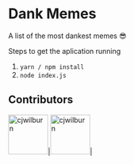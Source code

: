 # Dank Memes

A list of the most dankest memes :sunglasses:

Steps to get the aplication running

1. `yarn / npm install`
2. `node index.js`

## Contributors

[//]: contributor-faces

<a href="https://github.com/cjwilburn"><img src="https://avatars3.githubusercontent.com/u/529894?s=60&v=4" title="cjwilburn" width="80" height="80"></a>|<a href="https://github.com/shashankkeshava"><img src="https://avatars3.githubusercontent.com/u/15323807?s=88&v=4" title="cjwilburn" width="80" height="80"></a>|

[//]: contributor-faces
